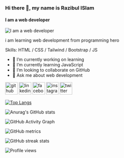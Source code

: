 ### Hi there 👋, my name is Razibul ISlam
#### I am a web developer
![I am a web developer](https://pbs.twimg.com/profile_banners/1150245619899879424/1656591470/1500x500)

i am learning web development from programming hero

Skills: HTML / CSS / Tailwind / Bootstrap / JS

- 🔭 I’m currently working on learning 
- 🌱 I’m currently learning JavaScript 
- 👯 I’m looking to collaborate on GitHub 
- 💬 Ask me about web development 


[<img src='https://cdn.jsdelivr.net/npm/simple-icons@3.0.1/icons/github.svg' alt='github' height='40'>](https://github.com/RazibulIslam665)  [<img src='https://cdn.jsdelivr.net/npm/simple-icons@3.0.1/icons/linkedin.svg' alt='linkedin' height='40'>](https://www.linkedin.com/in/https://www.linkedin.com/in/razibul-islam-b0ba46225//)  [<img src='https://cdn.jsdelivr.net/npm/simple-icons@3.0.1/icons/facebook.svg' alt='facebook' height='40'>](https://www.facebook.com/https://www.facebook.com/razibul.islam.1694059)  [<img src='https://cdn.jsdelivr.net/npm/simple-icons@3.0.1/icons/instagram.svg' alt='instagram' height='40'>](https://www.instagram.com/https://www.instagram.com/razibul.islam.014//)  [<img src='https://cdn.jsdelivr.net/npm/simple-icons@3.0.1/icons/twitter.svg' alt='twitter' height='40'>](https://twitter.com/https://twitter.com/Razibul35001605)  

[![Top Langs](https://github-readme-stats.vercel.app/api/top-langs/?username=RazibulIslam665&layout=compact)](https://github.com/anuraghazra/github-readme-stats)

![Anurag's GitHub stats](https://github-readme-stats.vercel.app/api?username=RazibulIslam665&theme=omni&show_icons=true) 

![GitHub Activity Graph](https://activity-graph.herokuapp.com/graph?username=RazibulIslam665)  

![GitHub metrics](https://metrics.lecoq.io/RazibulIslam665)  

![GitHub streak stats](https://github-readme-streak-stats.herokuapp.com/?user=RazibulIslam665)  

![Profile views](https://gpvc.arturio.dev/RazibulIslam665) 
